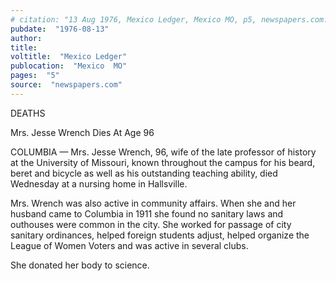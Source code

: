 ```yaml
---
# citation: "13 Aug 1976, Mexico Ledger, Mexico MO, p5, newspapers.com."
pubdate:  "1976-08-13"
author: 
title: 
voltitle:  "Mexico Ledger"
publocation:  "Mexico  MO"
pages:  "5"
source:  "newspapers.com"
---
```

DEATHS 

Mrs. Jesse Wrench Dies At Age 96 

COLUMBIA — Mrs. Jesse Wrench, 96, wife of the late professor of history at the University of Missouri, known throughout the campus for his beard, beret and bicycle as well as his outstanding teaching ability, died Wednesday at a nursing home in Hallsville. 

Mrs. Wrench was also active in community affairs. When she and her husband came to Columbia in 1911 she found no sanitary laws and outhouses were common in the city. She worked for passage of city sanitary ordinances, helped foreign students adjust, helped organize the League of Women Voters and was active in several clubs. 

She donated her body to science.

